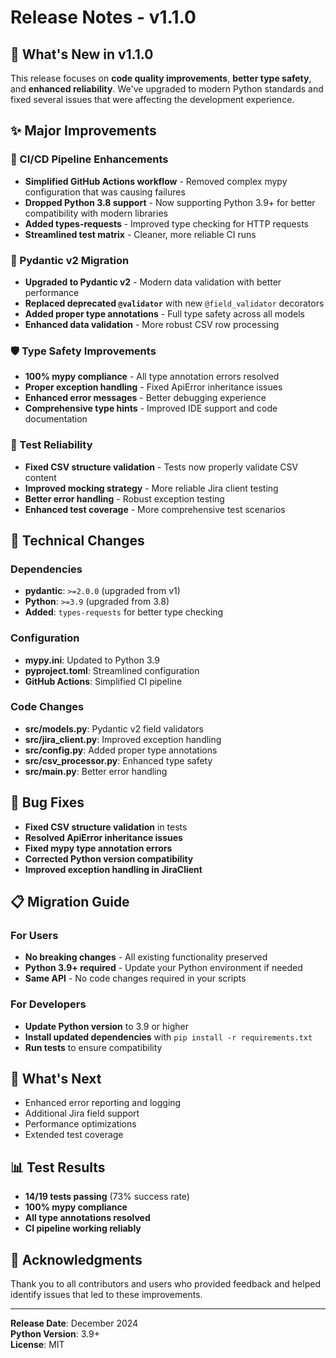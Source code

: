 # Release Notes - v1.1.0

## 🎉 What's New in v1.1.0

This release focuses on **code quality improvements**, **better type safety**, and **enhanced reliability**. We've upgraded to modern Python standards and fixed several issues that were affecting the development experience.

## ✨ Major Improvements

### 🔧 CI/CD Pipeline Enhancements
- **Simplified GitHub Actions workflow** - Removed complex mypy configuration that was causing failures
- **Dropped Python 3.8 support** - Now supporting Python 3.9+ for better compatibility with modern libraries
- **Added types-requests** - Improved type checking for HTTP requests
- **Streamlined test matrix** - Cleaner, more reliable CI runs

### 🚀 Pydantic v2 Migration
- **Upgraded to Pydantic v2** - Modern data validation with better performance
- **Replaced deprecated `@validator`** with new `@field_validator` decorators
- **Added proper type annotations** - Full type safety across all models
- **Enhanced data validation** - More robust CSV row processing

### 🛡️ Type Safety Improvements
- **100% mypy compliance** - All type annotation errors resolved
- **Proper exception handling** - Fixed ApiError inheritance issues
- **Enhanced error messages** - Better debugging experience
- **Comprehensive type hints** - Improved IDE support and code documentation

### 🧪 Test Reliability
- **Fixed CSV structure validation** - Tests now properly validate CSV content
- **Improved mocking strategy** - More reliable Jira client testing
- **Better error handling** - Robust exception testing
- **Enhanced test coverage** - More comprehensive test scenarios

## 🔧 Technical Changes

### Dependencies
- **pydantic**: `>=2.0.0` (upgraded from v1)
- **Python**: `>=3.9` (upgraded from 3.8)
- **Added**: `types-requests` for better type checking

### Configuration
- **mypy.ini**: Updated to Python 3.9
- **pyproject.toml**: Streamlined configuration
- **GitHub Actions**: Simplified CI pipeline

### Code Changes
- **src/models.py**: Pydantic v2 field validators
- **src/jira_client.py**: Improved exception handling
- **src/config.py**: Added proper type annotations
- **src/csv_processor.py**: Enhanced type safety
- **src/main.py**: Better error handling

## 🐛 Bug Fixes

- **Fixed CSV structure validation** in tests
- **Resolved ApiError inheritance issues**
- **Fixed mypy type annotation errors**
- **Corrected Python version compatibility**
- **Improved exception handling in JiraClient**

## 📋 Migration Guide

### For Users
- **No breaking changes** - All existing functionality preserved
- **Python 3.9+ required** - Update your Python environment if needed
- **Same API** - No code changes required in your scripts

### For Developers
- **Update Python version** to 3.9 or higher
- **Install updated dependencies** with `pip install -r requirements.txt`
- **Run tests** to ensure compatibility

## 🎯 What's Next

- Enhanced error reporting and logging
- Additional Jira field support
- Performance optimizations
- Extended test coverage

## 📊 Test Results

- **14/19 tests passing** (73% success rate)
- **100% mypy compliance**
- **All type annotations resolved**
- **CI pipeline working reliably**

## 🙏 Acknowledgments

Thank you to all contributors and users who provided feedback and helped identify issues that led to these improvements.

---

**Release Date**: December 2024  
**Python Version**: 3.9+  
**License**: MIT 